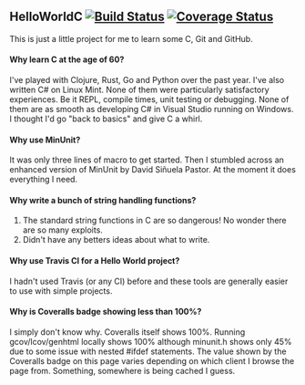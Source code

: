 ## HelloWorldC [![Build Status](https://travis-ci.org/MichaelStedman/HelloWorldC.svg?branch=master)](https://travis-ci.org/MichaelStedman/HelloWorldC) [![Coverage Status](https://coveralls.io/repos/github/MichaelStedman/HelloWorldC/badge.svg?branch=master)](https://coveralls.io/github/MichaelStedman/HelloWorldC?branch=master)
This is just a little project for me to learn some C, Git and GitHub.

#### Why learn C at the age of 60?
I've played with Clojure, Rust, Go and Python over the past year. I've also written C# on Linux Mint. None of them were particularly satisfactory experiences. Be it REPL, compile times, unit testing or debugging. None of them are as smooth as developing C# in Visual Studio running on Windows. I thought I'd go "back to basics" and give C a whirl.

#### Why use MinUnit?
It was only three lines of macro to get started. Then I stumbled across an enhanced version of MinUnit by David Siñuela Pastor. At the moment it does everything I need.

#### Why write a bunch of string handling functions?
1. The standard string functions in C are so dangerous! No wonder there are so many exploits.
2. Didn't have any betters ideas about what to write.

#### Why use Travis CI for a Hello World project?
I hadn't used Travis (or any CI) before and these tools are generally easier to use with simple projects.

#### Why is Coveralls badge showing less than 100%?
I simply don't know why. Coveralls itself shows 100%. Running gcov/lcov/genhtml locally shows 100% although minunit.h shows only 45% due to some issue with nested #ifdef statements. The value shown by the Coveralls badge on this page varies depending on which client I browse the page from. Something, somewhere is being cached I guess.
